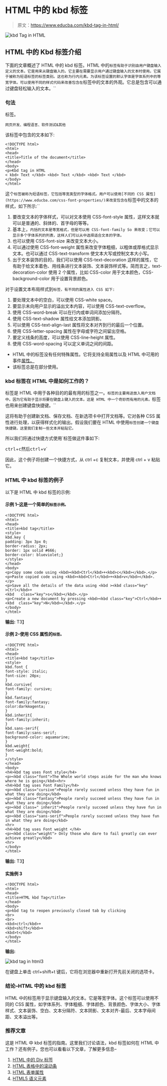 # HTML 中的 kbd 标签

> 原文：<https://www.educba.com/kbd-tag-in-html/>

![kbd Tag in HTML](img/d882977dabb96aae830a7b0fde6a3f70.png)



## HTML 中的 Kbd 标签介绍

下面的文章概述了 HTML 中的 kbd 标签。HTML 中的`标签有助于识别由用户键盘输入定义的文本。它是用来从键盘输入的。它主要在需要显示用户通过键盘输入的文本时使用。它属于被称为短语标签的标签类别。这也称为行内元素。为该标签设置的默认字体是字体系列中的等宽字体。可以使用不同的样式代码来改善包含在`标签中的文本的外观。它总是包含可以通过键盘轻松输入的文本。``

### 句法

标签。

<small>网页开发、编程语言、软件测试&其他</small>

该标签中包含的文本如下:

```
<!DOCTYPE html>
<html>
<head>
<title>Title of the document</title>
</head>
<body>
<p>Kbd tag in HTML
< kbd> Text </kbd> <kbd> Text </kbd> <kbd> Text </kbd>
</body>
</html>
```

这个`标签被称为短语标签，它包括等宽类型的字体格式。用户可以使用[不同的 CSS 属性](https://www.educba.com/css-font-properties/)来改变包含在`标签中的文本的样式，如下所示:``

1.  要改变文本的字体样式，可以对文本使用 CSS-font-style 属性，这样文本就可以是普通的、斜体的、首字母的等等。
2.  基本上，`内括的文本是等宽格式，但是可以用 CSS-font-family So 来改变；它可以显示多个字体系列的列表，这样人们可以从中选择适合文本的字体。`
3.  也可以使用 CSS-font-size 来改变文本大小。
4.  可以通过使用 CSS-font-weight 属性来改变字体粗细，以粗体或厚格式显示文本。也可以通过 CSS-text-transform 使文本大写或控制文本大小写。
5.  出于文本装饰的目的，我们可以使用 CSS-text-decoration 这样的属性，它有助于给文本着色、用线条进行文本装饰、文本装饰样式等。简而言之，text-decoration-color 使用 2 个属性，比如 CSS-color 用于文本颜色，CSS-background-color 用于设置背景颜色。

对于设置文本布局样式到`标签，有不同的属性进入 CSS 如下:`

1.  要处理文本中的空白，可以使用 CSS-white space。
2.  要显示未向用户显示的溢出文本内容，可以使用 CSS-text-overflow。
3.  使用 CSS-word-break 可以在行内或单词间添加分隔符。
4.  使用 CSS-text-shadow 属性给文本添加阴影。
5.  可以使用 CSS-text-align-last 属性将文本对齐到行的最后一个位置。
6.  使用 CSS-letter-spacing 属性在字母或字符之间留出空格。
7.  要定义线条的高度，可以使用 CSS-line-height 属性。
8.  使用 CSS-word-spacing 可以定义单词之间的间距。

*   HTML 中的标签没有任何特殊属性。它将支持全局属性以及 HTML 中可用的事件[属性。](https://www.educba.com/html-attributes/)
*   该标签总是在部分使用。

### kbd 标签在 HTML 中是如何工作的？

标签是 HTML 中用于各种目的的最有用的标签之一。`标签的主要用途放入用户文档中。因为它有助于显示将要在键盘上键入的文本。这是 HTML 中一个奇妙而有用的元素。`标签也用来创建键盘快捷键。``

这将有助于创建新文档、保存文档、在新选项卡中打开文档等。它对各种 CSS 属性进行处理，以获得样式化的输出。假设我们要在 HTML 中使用`标签创建一个键盘快捷键。这里我们复制一些文本并粘贴它。`

所以我们将通过快捷方式使用`标签做这件事如下:
<p>
<kbd>ctrl</kbd>+<kbd>c</kbd>然后<kbd>ctrl</kbd>+<kbd>v</kbd>`

因此，这个例子将创建一个快捷方式，从 ctrl +c 复制文本，并使用 ctrl + v 粘贴它。

### HTML 中 kbd 标签的例子

以下是 HTML 中 kbd 标签的示例:

#### 示例 1–这是一个简单的`标签示例。`

```
<!DOCTYPE html>
<html>
<head>
<title>kbd tag</title>
<style>
kbd.key {
padding: 3px 3px 0;
border-radius: 2px;
border: 1px solid #666;
border-color: blueviolet;}
</style>
</head>
<body>
<p>Copy some code using <kbd><kbd>Ctrl</kbd>+<kbd>c</kbd></kbd>.</p>
<p>Paste copied code using <kbd><kbd>Ctrl</kbd>+<kbd>v</kbd></kbd>.</p>
<p>Save all the details of the data using <kbd ><kbd class="key" >Ctrl</kbd>+
<kbd   class="key">s</kbd></kbd>.</p>
<p>Create a new document by pressing <kbd><kbd class="key">Ctrl</kbd>+
<kbd  class="key">N</kbd></kbd>.</p>
</body>
</html>
```

**输出:**
T3】



#### 示例 2–使用 CSS 属性的`标签。`

```
<!DOCTYPE html>
<html>
<head>
<title>kbd tag</title>
<style>
kbd.font {
font-style: italic;
font-size: 20px;
}
kbd.cursive{
font-family: cursive;
}
kbd.fantasy{
font-family:fantasy;
color:darkmagenta;
}
kbd.inherit{
font-family:inherit;
}
kbd.sans-serif{
font-family:sans-serif;
background-color: aquamarine;
}
kbd.weight{
font-weight:bold;
}
</style>
</head>
<body>
<h4>kbd tag uses Font style</h4>
<p><kbd class="font">The Whole world steps aside for the man who knows where he is going</kbd><hr>
<h4>kbd tag uses Font Family</h4>
<p><kbd class="cursive">People rarely succeed unless they have fun in what they are doing</kbd>
<p><kbd class="fantasy">People rarely succeed unless they have fun in what they are doing</kbd>
<p><kbd class=" inherit">People rarely succeed unless they have fun in what they are doing</kbd>
<p><kbd class="sans-serif">People rarely succeed unless they have fun in what they are doing</kbd>
<hr>
<h4>kbd tag uses Font weight </h4>
<p><kbd class="weight"> Only those who dare to fail greatly can ever achieve greatly</kbd>
<hr>
</body>
</html>
```

**输出:**
T3】



#### 实施例 3

```
<!DOCTYPE html>
<html>
<head>
<title>HTML kbd Tag</title>
</head>
<body>
<p>kbd tag to reopen previously closed tab by clicking
<br>
<br>
<kbd>ctrl</kbd>+
<kbd>shift</kbd>+
<kbd>t</kbd>
</body>
</html>
```

**输出:**

![kbd tag in html3](img/4cbdcaba38dfeef50630bd9b21e097e3.png)



在键盘上单击 ctrl+shift+t 键后，它将在浏览器中重新打开先前关闭的选项卡。

### 结论–HTML 中的 kbd 标签

HTML 中的标签用于显示键盘输入的文本。它是等宽字体。这个标签可以使用不同的 CSS 属性，如字体系列、字体粗细、字体颜色、背景颜色、字体大小、字体样式、文本装饰、空白、文本分隔符、文本阴影、文本对齐-最后、文本字母间距、文本溢出等。

### 推荐文章

这是 HTML 中 kbd 标签的指南。这里我们讨论语法，kbd 标签如何在 HTML 中工作？还有例子。您也可以看看以下文章，了解更多信息–

1.  [HTML 中的 Div 标签](https://www.educba.com/div-tag-in-html/)
2.  [HTML 表格中的滚动条](https://www.educba.com/scrollbar-in-html-table/)
3.  [HTML 表单属性](https://www.educba.com/html-form-attribute/)
4.  [HTML5 语义元素](https://www.educba.com/html5-semantic-elements/)





